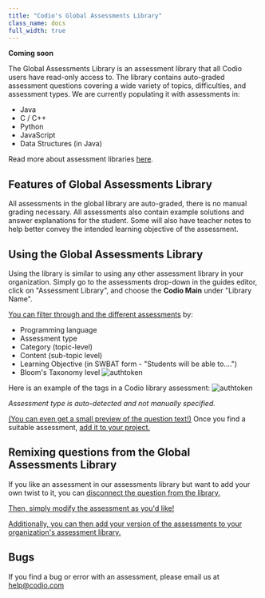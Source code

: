 ```yaml
---
title: "Codio's Global Assessments Library"
class_name: docs
full_width: true
---
```


**Coming soon**

The Global Assessments Library is an assessment library that all Codio users have read-only access to. The library contains auto-graded assessment questions covering a wide variety of topics, difficulties, and assessment types. We are currently populating it with assessments in:

- Java
- C / C++
- Python
- JavaScript
- Data Structures (in Java)

Read more about assessment libraries [here](/docs/content/authoring/assessments-library/overview).

## Features of Global Assessments Library

All assessments in the global library are auto-graded, there is no manual grading necessary. All assessments also contain example solutions and answer explanations for the student. Some will also have teacher notes to help better convey the intended learning objective of the assessment.

## Using the Global Assessments Library

Using the library is similar to using any other assessment library in your organization. Simply go to the assessments drop-down in the guides editor, click on "Assessment Library", and choose the **Codio Main** under "Library Name".

[You can filter through and the different assessments](/docs/content/authoring/assessments-library/filters-queries) by:
- Programming language
- Assessment type
- Category (topic-level)
- Content (sub-topic level)
- Learning Objective (in SWBAT form - "Students will be able to....")
- Bloom's Taxonomy level
   <img alt="authtoken" src="/img/docs/bloomsTax.png" class="simple"/>

Here is an example of the tags in a Codio library assessment:
<img alt="authtoken" src="/img/docs/CodioLibTags.png" class="simple"/>

*Assessment type is auto-detected and not manually specified.*

<a href="/docs/content/authoring/assessments-library/filters-queries#previewQuestion">(You can even get a small preview of the question text!)</a> Once you find a suitable assessment, <a href="/docs/content/authoring/assessments-library/filters-queries#addQuestion">add it to your project.</a>

## Remixing questions from the Global Assessments Library
If you like an assessment in our assessments library but want to add your own twist to it, you can <a href="/docs/content/authoring/assessments-library/unlinking-updating#unlinkingAssessment">disconnect the question from the library.

Then, simply modify the assessment as you'd like! 

Additionally, you can then [add your version of the assessments to your organization's assessment library.](/docs/content/authoring/assessments-library/assessments-to-library)

## Bugs
If you find a bug or error with an assessment, please email us at help@codio.com